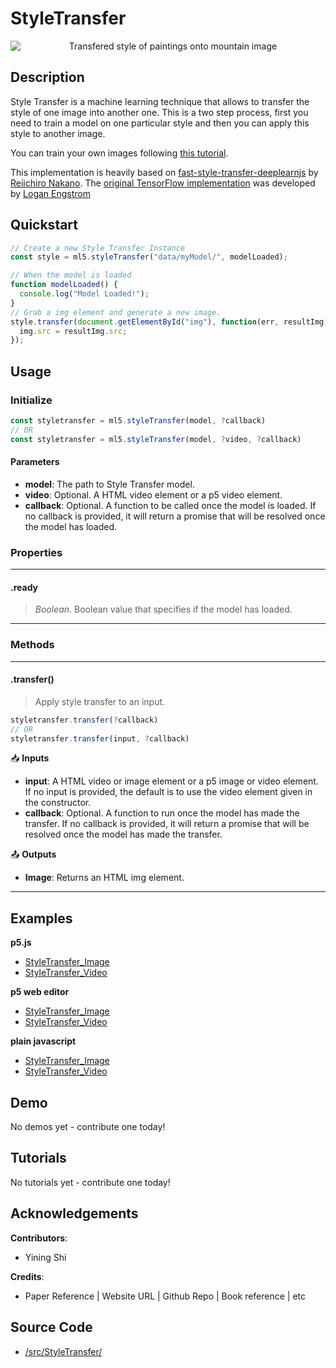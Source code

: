 # StyleTransfer


<center>
    <img style="display:block; max-height:20rem" alt="Transfered style of paintings onto mountain image" src="_media/reference__header-styletransfer.png">
</center>


## Description

Style Transfer is a machine learning technique that allows to transfer the style of one image into another one. This is a two step process, first you need to train a model on one particular style and then you can apply this style to another image.

You can train your own images following [this tutorial](/docs/training-styletransfer).

This implementation is heavily based on [fast-style-transfer-deeplearnjs](https://github.com/reiinakano/fast-style-transfer-deeplearnjs) by [Reiichiro Nakano](https://github.com/reiinakano).
The [original TensorFlow implementation](https://github.com/lengstrom/fast-style-transfer) was developed by [Logan Engstrom](https://github.com/lengstrom)

## Quickstart

```js
// Create a new Style Transfer Instance
const style = ml5.styleTransfer("data/myModel/", modelLoaded);

// When the model is loaded
function modelLoaded() {
  console.log("Model Loaded!");
}
// Grab a img element and generate a new image.
style.transfer(document.getElementById("img"), function(err, resultImg) {
  img.src = resultImg.src;
});
```


## Usage

### Initialize

```js
const styletransfer = ml5.styleTransfer(model, ?callback)
// OR
const styletransfer = ml5.styleTransfer(model, ?video, ?callback)
```

#### Parameters
* **model**: The path to Style Transfer model.
* **video**: Optional. A HTML video element or a p5 video element.
* **callback**: Optional. A function to be called once the model is loaded. If no callback is provided, it will return a promise that will be resolved once the model has loaded.
  

### Properties


***
#### .ready
> *Boolean*. Boolean value that specifies if the model has loaded.
***


### Methods


***
#### .transfer()
> Apply style transfer to an input.

```js
styletransfer.transfer(?callback)
// OR
styletransfer.transfer(input, ?callback)
```

📥 **Inputs**

* **input**: A HTML video or image element or a p5 image or video element. If no input is provided, the default is to use the video element given in the constructor.
* **callback**: Optional. A function to run once the model has made the transfer. If no callback is provided, it will return a promise that will be resolved once the model has made the transfer.

📤 **Outputs**

* **Image**: Returns an HTML img element.

***


## Examples


**p5.js**
* [StyleTransfer_Image](https://github.com/ml5js/ml5-examples/tree/development/p5js/StyleTransfer/StyleTransfer_Image)
* [StyleTransfer_Video](https://github.com/ml5js/ml5-examples/tree/development/p5js/StyleTransfer/StyleTransfer_Video)

**p5 web editor**
* [StyleTransfer_Image](https://editor.p5js.org/ml5/sketches/BgZzKWNk9)
* [StyleTransfer_Video](https://editor.p5js.org/ml5/sketches/J5NL3u4LJ)

**plain javascript**
* [StyleTransfer_Image](https://github.com/ml5js/ml5-examples/tree/development/javascript/StyleTransfer/StyleTransfer_Image)
* [StyleTransfer_Video](https://github.com/ml5js/ml5-examples/tree/development/javascript/StyleTransfer/StyleTransfer_Video)

## Demo

No demos yet - contribute one today!

## Tutorials

No tutorials yet - contribute one today!

## Acknowledgements

**Contributors**:
  * Yining Shi

**Credits**:
  * Paper Reference | Website URL | Github Repo | Book reference | etc

## Source Code

* [/src/StyleTransfer/](https://github.com/ml5js/ml5-library/tree/development/src/StyleTransfer)
